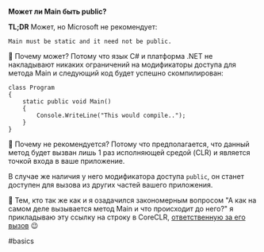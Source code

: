 **Может ли Main быть public?**

**TL;DR** Может, но Microsoft не рекомендует:

 `Main must be static and it need not be public.`

🔶 Почему может? Потому что язык C# и платформа .NET не накладывают никаких ограничений на модификаторы доступа для метода Main и следующий код будет успешно скомпилирован:

```
class Program
{
    static public void Main()
    {
        Console.WriteLine("This would compile..");
    }
}
```

🔶 Почему не рекомендуется? Потому что предполагается, что данный метод будет вызван лишь 1 раз исполняющей средой (CLR) и является точкой входа в ваше приложение. 

В случае же наличия у него модификатора доступа `public`, он станет доступен для вызова из других частей вашего приложения.

💬 Тем, кто так же как и я озадачился закономерным вопросом "А как на самом деле вызывается метод Main и что происходит до него?" я прикладываю эту ссылку на строку в CoreCLR, [ответственную за его вызов](https://github.com/dotnet/coreclr/blob/d4f533b39db726cc61b0c8a5baab0f8c01c1fe7b/src/vm/corhost.cpp#L484) 😉

#basics